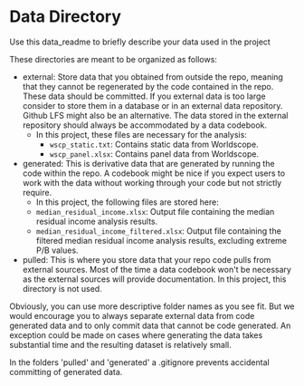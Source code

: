 # Data Directory
Use this data_readme to briefly describe your data used in the project

These directories are meant to be organized as follows:
- external: Store data that you obtained from outside the repo, meaning that
  they cannot be regenerated by the code contained in the repo. These data
  should be committed. If you external data is too large consider to store 
  them in a database or in an external data repository. 
  Github LFS might also be an alternative. The data stored in the external
  repository should always be accommodated by a data codebook.
  - In this project, these files are necessary for the analysis:
    - `wscp_static.txt`: Contains static data from Worldscope.
    - `wscp_panel.xlsx`: Contains panel data from Worldscope.
- generated: This is derivative data that are generated by running the code 
  within the repo. A codebook might be nice if you expect users to work with
  the data without working through your code but not strictly require.
  - In this project, the following files are stored here:
   - `median_residual_income.xlsx`: Output file containing the median residual income analysis results.
   - `median_residual_income_filtered.xlsx`: Output file containing the filtered median residual income analysis results, excluding extreme P/B values.
- pulled: This is where you store data that your repo code pulls from external
  sources. Most of the time a data codebook won't be necessary as the external
  sources will provide documentation.
  In this project, this directory is not used.
  
Obviously, you can use more descriptive folder names as you see fit. But we would encourage you to always separate external data from code generated data and to only commit data that cannot be code generated. An exception could be made on cases where generating the data takes substantial time and the resulting dataset is relatively small.

In the folders 'pulled' and 'generated' a .gitignore prevents accidental committing of generated data.  